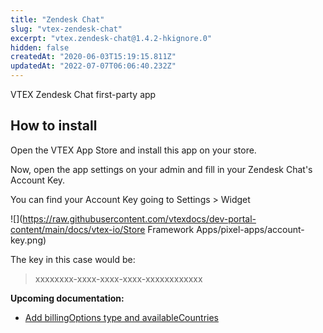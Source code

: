 ```yaml
---
title: "Zendesk Chat"
slug: "vtex-zendesk-chat"
excerpt: "vtex.zendesk-chat@1.4.2-hkignore.0"
hidden: false
createdAt: "2020-06-03T15:19:15.811Z"
updatedAt: "2022-07-07T06:06:40.232Z"
---
```

VTEX Zendesk Chat first-party app

## How to install

Open the VTEX App Store and install this app on your store.

Now, open the app settings on your admin and fill in your Zendesk Chat's Account Key.

You can find your Account Key going to Settings > Widget

![](https://raw.githubusercontent.com/vtexdocs/dev-portal-content/main/docs/vtex-io/Store Framework Apps/pixel-apps/account-key.png)

The key in this case would be:
> xxxxxxxx-xxxx-xxxx-xxxx-xxxxxxxxxxxx


**Upcoming documentation:**

 - [Add billingOptions type and availableCountries](https://github.com/vtex-apps/zendesk-chat/pull/11)